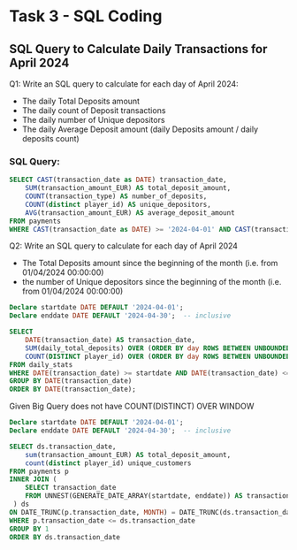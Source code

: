 # Task 3 - SQL Coding

## SQL Query to Calculate Daily Transactions for April 2024

Q1: Write an SQL query to calculate for each day of April 2024:
- The daily Total Deposits amount
- The daily count of Deposit transactions
- The daily number of Unique depositors
- The daily Average Deposit amount (daily Deposits amount / daily deposits count)

### SQL Query:
```sql
SELECT CAST(transaction_date as DATE) transaction_date, 
    SUM(transaction_amount_EUR) AS total_deposit_amount,
    COUNT(transaction_type) AS number_of_deposits,
    COUNT(distinct player_id) AS unique_depositors,
    AVG(transaction_amount_EUR) AS average_deposit_amount
FROM payments
WHERE CAST(transaction_date as DATE) >= '2024-04-01' AND CAST(transaction_date as DATE) < '2024-05-01'
```



Q2: Write an SQL query to calculate for each day of April 2024
- The Total Deposits amount since the beginning of the month (i.e. from 01/04/2024 00:00:00)
- the number of Unique depositors since the beginning of the month (i.e. from 01/04/2024 00:00:00)

```sql
Declare startdate DATE DEFAULT '2024-04-01';
Declare enddate DATE DEFAULT '2024-04-30';  -- inclusive

SELECT 
    DATE(transaction_date) AS transaction_date,
    SUM(daily_total_deposits) OVER (ORDER BY day ROWS BETWEEN UNBOUNDED PRECEDING AND CURRENT ROW) AS rolling_total_deposits,
    COUNT(DISTINCT player_id) OVER (ORDER BY day ROWS BETWEEN UNBOUNDED PRECEDING AND CURRENT ROW) AS rolling_unique_depositors,
FROM daily_stats
WHERE DATE(transaction_date) >= startdate AND DATE(transaction_date) <= enddate
GROUP BY DATE(transaction_date)
ORDER BY DATE(transaction_date);
```

Given Big Query does not have COUNT(DISTINCT) OVER WINDOW
```sql
Declare startdate DATE DEFAULT '2024-04-01';
Declare enddate DATE DEFAULT '2024-04-30';  -- inclusive

SELECT ds.transaction_date, 
    sum(transaction_amount_EUR) AS total_deposit_amount,
    count(distinct player_id) unique_customers
FROM payments p
INNER JOIN (
    SELECT transaction_date
    FROM UNNEST(GENERATE_DATE_ARRAY(startdate, enddate)) AS transaction_date
 ) ds
ON DATE_TRUNC(p.transaction_date, MONTH) = DATE_TRUNC(ds.transaction_date, MONTH)  
WHERE p.transaction_date <= ds.transaction_date
GROUP BY 1
ORDER BY ds.transaction_date
```

